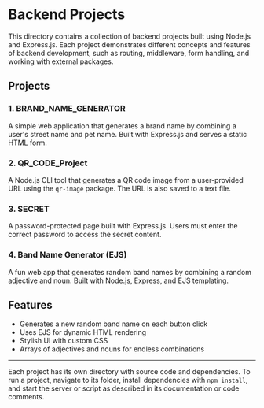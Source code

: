 # Backend Projects

This directory contains a collection of backend projects built using Node.js and Express.js. Each project demonstrates different concepts and features of backend development, such as routing, middleware, form handling, and working with external packages.

## Projects

### 1. BRAND_NAME_GENERATOR

A simple web application that generates a brand name by combining a user's street name and pet name. Built with Express.js and serves a static HTML form.

### 2. QR_CODE_Project

A Node.js CLI tool that generates a QR code image from a user-provided URL using the `qr-image` package. The URL is also saved to a text file.

### 3. SECRET

A password-protected page built with Express.js. Users must enter the correct password to access the secret content.

### 4. Band Name Generator (EJS)

A fun web app that generates random band names by combining a random adjective and noun. Built with Node.js, Express, and EJS templating.

## Features

- Generates a new random band name on each button click
- Uses EJS for dynamic HTML rendering
- Stylish UI with custom CSS
- Arrays of adjectives and nouns for endless combinations

---

Each project has its own directory with source code and dependencies. To run a project, navigate to its folder, install dependencies with `npm install`, and start the server or script as described in its documentation or code comments.
